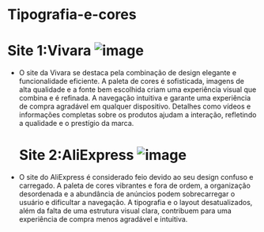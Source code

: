 # Tipografia-e-cores

# Site 1:Vivara ![image](https://github.com/user-attachments/assets/2cb74c3f-277f-4587-ae1c-1f81f62f7c36)

* O site da Vivara se destaca pela combinação de design elegante e funcionalidade eficiente. A paleta de cores é sofisticada, imagens de alta qualidade e a fonte bem escolhida criam uma experiência visual que combina e é refinada. A navegação intuitiva e garante uma experiência de compra agradável em qualquer dispositivo. Detalhes como vídeos e informações completas sobre os produtos ajudam a interação, refletindo a qualidade e o prestígio da marca.

  # Site 2:AliExpress ![image](https://github.com/user-attachments/assets/0096cc55-11ee-4aee-806f-ce03d90fc7a9)

* O site do AliExpress é considerado feio devido ao seu design confuso e carregado. A paleta de cores vibrantes e fora de ordem, a organização desordenada e a abundância de anúncios podem sobrecarregar o usuário e dificultar a navegação. A tipografia e o layout desatualizados, além da falta de uma estrutura visual clara, contribuem para uma experiência de compra menos agradável e intuitiva.



 
